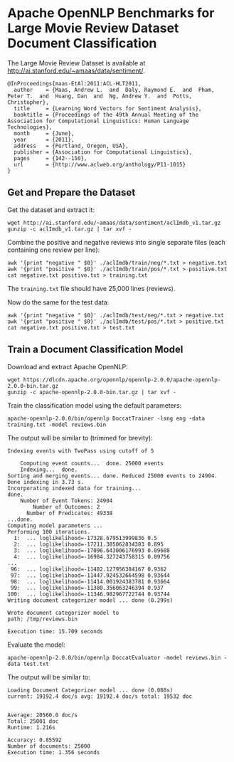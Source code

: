 # Apache OpenNLP Benchmarks for Large Movie Review Dataset Document Classification

The Large Movie Review Dataset is available at http://ai.stanford.edu/~amaas/data/sentiment/.

```
@InProceedings{maas-EtAl:2011:ACL-HLT2011,
  author    = {Maas, Andrew L.  and  Daly, Raymond E.  and  Pham, Peter T.  and  Huang, Dan  and  Ng, Andrew Y.  and  Potts, Christopher},
  title     = {Learning Word Vectors for Sentiment Analysis},
  booktitle = {Proceedings of the 49th Annual Meeting of the Association for Computational Linguistics: Human Language Technologies},
  month     = {June},
  year      = {2011},
  address   = {Portland, Oregon, USA},
  publisher = {Association for Computational Linguistics},
  pages     = {142--150},
  url       = {http://www.aclweb.org/anthology/P11-1015}
}
```

## Get and Prepare the Dataset

Get the dataset and extract it:

```
wget http://ai.stanford.edu/~amaas/data/sentiment/aclImdb_v1.tar.gz
gunzip -c aclImdb_v1.tar.gz | tar xvf -
```

Combine the positive and negative reviews into single separate files (each containing one review per line):

```
awk '{print "negative " $0}' ./aclImdb/train/neg/*.txt > negative.txt
awk '{print "positive " $0}' ./aclImdb/train/pos/*.txt > positive.txt
cat negative.txt positive.txt > training.txt
```

The `training.txt` file should have 25,000 lines (reviews).

Now do the same for the test data:

```
awk '{print "negative " $0}' ./aclImdb/test/neg/*.txt > negative.txt
awk '{print "positive " $0}' ./aclImdb/test/pos/*.txt > positive.txt
cat negative.txt positive.txt > test.txt
```

## Train a Document Classification Model

Download and extract Apache OpenNLP:

```
wget https://dlcdn.apache.org/opennlp/opennlp-2.0.0/apache-opennlp-2.0.0-bin.tar.gz
gunzip -c apache-opennlp-2.0.0-bin.tar.gz | tar xvf -
```

Train the classification model using the default parameters:

```
apache-opennlp-2.0.0/bin/opennlp DoccatTrainer -lang eng -data training.txt -model reviews.bin
```

The output will be similar to (trimmed for brevity):

```
Indexing events with TwoPass using cutoff of 5

	Computing event counts...  done. 25000 events
	Indexing...  done.
Sorting and merging events... done. Reduced 25000 events to 24904.
Done indexing in 3.73 s.
Incorporating indexed data for training...  
done.
	Number of Event Tokens: 24904
	    Number of Outcomes: 2
	  Number of Predicates: 49338
...done.
Computing model parameters ...
Performing 100 iterations.
  1:  ... loglikelihood=-17328.679513999836	0.5
  2:  ... loglikelihood=-17211.385062834383	0.895
  3:  ... loglikelihood=-17096.643006176993	0.89608
  4:  ... loglikelihood=-16984.327243758315	0.89756
...
 96:  ... loglikelihood=-11482.127956384167	0.9362
 97:  ... loglikelihood=-11447.924532664598	0.93644
 98:  ... loglikelihood=-11414.001924383781	0.93664
 99:  ... loglikelihood=-11380.356063246394	0.937
100:  ... loglikelihood=-11346.982967722744	0.93744
Writing document categorizer model ... done (0.299s)

Wrote document categorizer model to
path: /tmp/reviews.bin

Execution time: 15.709 seconds
```

Evaluate the model:

```
apache-opennlp-2.0.0/bin/opennlp DoccatEvaluator -model reviews.bin -data test.txt
```

The output will be similar to:

```
Loading Document Categorizer model ... done (0.088s)
current: 19192.4 doc/s avg: 19192.4 doc/s total: 19532 doc


Average: 20560.0 doc/s 
Total: 25001 doc
Runtime: 1.216s

Accuracy: 0.85592
Number of documents: 25000
Execution time: 1.356 seconds
```
